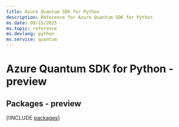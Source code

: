 ```yaml
---
title: Azure Quantum SDK for Python
description: Reference for Azure Quantum SDK for Python
ms.date: 09/15/2025
ms.topic: reference
ms.devlang: python
ms.service: quantum
---
```

# Azure Quantum SDK for Python - preview
## Packages - preview
[!INCLUDE [packages](quantum-index.md)]